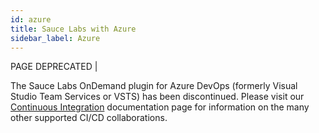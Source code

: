 ```yaml
---
id: azure
title: Sauce Labs with Azure
sidebar_label: Azure
---
```


<p><span className="sauceRed">PAGE DEPRECATED</span> |</small></p>

The Sauce Labs OnDemand plugin for Azure DevOps (formerly Visual Studio Team Services or VSTS) has been discontinued. Please visit our [Continuous Integration](/ci) documentation page for information on the many other supported CI/CD collaborations.
